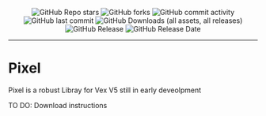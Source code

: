<p align="center">
    <img alt="GitHub Repo stars" src="https://img.shields.io/github/stars/Pixel-Lib/Pixel?logoColor=caf0f8&link=https%3A%2F%2Fgithub.com%2FPixel-Lib%2FPixel%2Fstargazers">
    <img alt="GitHub forks" src="https://img.shields.io/github/forks/Pixel-Lib/Pixel?logoColor=caf0f8&link=https%3A%2F%2Fgithub.com%2FPixel-Lib%2FPixel%2Fforks">
    <img alt="GitHub commit activity" src="https://img.shields.io/github/commit-activity/w/Pixel-Lib/Pixel?style=plastic&color=caf0f8&link=https%3A%2F%2Fgithub.com%2FPixel-Lib%2FPixel%2Fcommits%2Fmain%2F">
    <img alt="GitHub last commit" src="https://img.shields.io/github/last-commit/Pixel-Lib/Pixel?style=plastic&color=caf0f8">
    <img alt="GitHub Downloads (all assets, all releases)" src="https://img.shields.io/github/downloads/Pixel-Lib/Pixel/total?style=for-the-badge&labelColor=03045e&color=caf0f8">
    <img alt="GitHub Release" src="https://img.shields.io/github/v/release/Pixel-Lib/Pixel?sort=semver&display_name=release&style=for-the-badge&logo=semver&labelColor= &color=caf0f8">
    <img alt="GitHub Release Date" src="https://img.shields.io/github/release-date/Pixel-Lib/Pixel?display_date=published_at&style=for-the-badge&logo=semver&labelColor=03045e&color=caf0f8">
</p>
<hr>

# Pixel

Pixel is a robust Libray for Vex V5 still in early deveolpment 


TO DO:
Download instructions 
